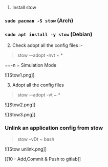 1. Install stow

### `sudo pacman -S stow` (Arch)

### `sudo apt install -y stow` (Debian)

2. Check adopt all the config files :-

> stow --adopt -nvt ~ * 

==-n = Simulation Mode

![[Stow1.png]]

3. Adopt all the config files

> stow --adopt -vt ~ *

![[Stow2.png]]

![[Stow3.png]]

### Unlink an application config from stow

> stow –vDt ~ bash

![[Stow unlink.png]]

[[10  - Add,Commit & Push to gitlab]]

